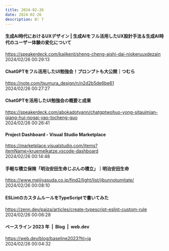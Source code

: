 ```yaml
---
title: 2024-02-26
date: 2024-02-26
description: B! 7
---
```


#### 生成AI時代におけるUXデザイン | 生成AIをフル活用したUX設計手法＆生成AI時代のユーザー体験の変化について
https://speakerdeck.com/kajikent/sheng-cheng-aishi-dai-niokeruuxdezain<br>
2024/02/26 00:29:13<br>


#### ChatGPTをフル活用したUI勉強会！プロンプトも大公開｜つむら
https://note.com/tsumura_design/n/n2d2b5de6be61<br>
2024/02/26 00:27:27<br>


#### ChatGPTを活用したUI勉強会の概要と成果
https://speakerdeck.com/abokadotyann/chatgptwohuo-yong-sitauimian-qiang-hui-nogai-yao-tocheng-guo<br>
2024/02/26 00:26:41<br>


#### Project Dashboard - Visual Studio Marketplace
https://marketplace.visualstudio.com/items?itemName=kruemelkatze.vscode-dashboard<br>
2024/02/26 00:14:48<br>


#### 手軽な積立保険「明治安田生命じぶんの積立」｜明治安田生命
https://www.meijiyasuda.co.jp/find2/light/list/jibunnotumitate/<br>
2024/02/26 00:08:10<br>


#### ESLintのカスタムルールをTypeScriptで書いてみた
https://zenn.dev/paiza/articles/create-typescript-eslint-custom-rule<br>
2024/02/26 00:06:28<br>


#### ベースライン 2023 年  |  Blog  |  web.dev
https://web.dev/blog/baseline2023?hl=ja<br>
2024/02/26 00:04:32<br>


